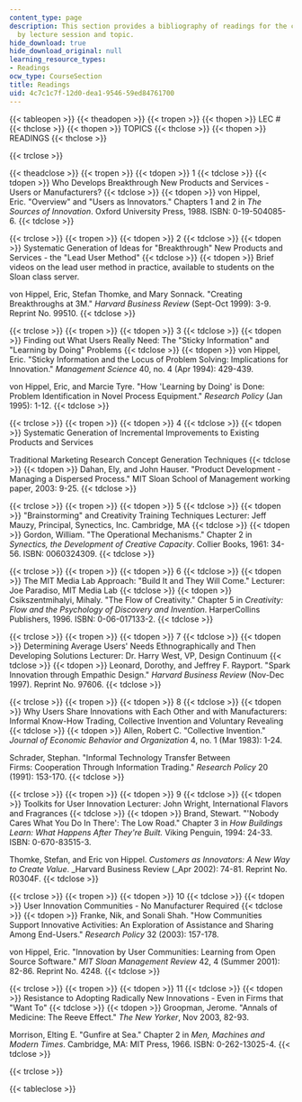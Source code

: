 ```yaml
---
content_type: page
description: This section provides a bibliography of readings for the course, organized
  by lecture session and topic.
hide_download: true
hide_download_original: null
learning_resource_types:
- Readings
ocw_type: CourseSection
title: Readings
uid: 4c7c1c7f-12d0-dea1-9546-59ed84761700
---
```


{{< tableopen >}}
{{< theadopen >}}
{{< tropen >}}
{{< thopen >}}
LEC #
{{< thclose >}}
{{< thopen >}}
TOPICS
{{< thclose >}}
{{< thopen >}}
READINGS
{{< thclose >}}

{{< trclose >}}

{{< theadclose >}}
{{< tropen >}}
{{< tdopen >}}
1
{{< tdclose >}}
{{< tdopen >}}
Who Develops Breakthrough New Products and Services - Users or Manufacturers?
{{< tdclose >}}
{{< tdopen >}}
von Hippel, Eric. "Overview" and "Users as Innovators." Chapters 1 and 2 in _The Sources of Innovation_. Oxford University Press, 1988. ISBN: 0-19-504085-6.
{{< tdclose >}}

{{< trclose >}}
{{< tropen >}}
{{< tdopen >}}
2
{{< tdclose >}}
{{< tdopen >}}
Systematic Generation of Ideas for "Breakthrough" New Products and Services - the "Lead User Method"
{{< tdclose >}}
{{< tdopen >}}
Brief videos on the lead user method in practice, available to students on the Sloan class server.  
  
von Hippel, Eric, Stefan Thomke, and Mary Sonnack. "Creating Breakthroughs at 3M." _Harvard Business Review_ (Sept-Oct 1999): 3-9. Reprint No. 99510.
{{< tdclose >}}

{{< trclose >}}
{{< tropen >}}
{{< tdopen >}}
3
{{< tdclose >}}
{{< tdopen >}}
Finding out What Users Really Need: The "Sticky Information" and "Learning by Doing" Problems
{{< tdclose >}}
{{< tdopen >}}
von Hippel, Eric. "Sticky Information and the Locus of Problem Solving: Implications for Innovation." _Management Science_ 40, no. 4 (Apr 1994): 429-439.  
  
von Hippel, Eric, and Marcie Tyre. "How 'Learning by Doing' is Done: Problem Identification in Novel Process Equipment." _Research Policy_ (Jan 1995): 1-12.
{{< tdclose >}}

{{< trclose >}}
{{< tropen >}}
{{< tdopen >}}
4
{{< tdclose >}}
{{< tdopen >}}
Systematic Generation of Incremental Improvements to Existing Products and Services  
  
Traditional Marketing Research Concept Generation Techniques
{{< tdclose >}}
{{< tdopen >}}
Dahan, Ely, and John Hauser. "Product Development - Managing a Dispersed Process." MIT Sloan School of Management working paper, 2003: 9-25.
{{< tdclose >}}

{{< trclose >}}
{{< tropen >}}
{{< tdopen >}}
5
{{< tdclose >}}
{{< tdopen >}}
"Brainstorming" and Creativity Training Techniques Lecturer: Jeff Mauzy, Principal, Synectics, Inc. Cambridge, MA
{{< tdclose >}}
{{< tdopen >}}
Gordon, William. "The Operational Mechanisms." Chapter 2 in _Synectics, the_ _Development of Creative_ _Capacity_. Collier Books, 1961: 34-56. ISBN: 0060324309.
{{< tdclose >}}

{{< trclose >}}
{{< tropen >}}
{{< tdopen >}}
6
{{< tdclose >}}
{{< tdopen >}}
The MIT Media Lab Approach: "Build It and They Will Come." Lecturer: Joe Paradiso, MIT Media Lab
{{< tdclose >}}
{{< tdopen >}}
Csikszentmihalyi, Mihaly. "The Flow of Creativity." Chapter 5 in _Creativity:_ _Flow and the Psychology of_ _Discovery and Invention_. HarperCollins Publishers, 1996. ISBN: 0-06-017133-2.
{{< tdclose >}}

{{< trclose >}}
{{< tropen >}}
{{< tdopen >}}
7
{{< tdclose >}}
{{< tdopen >}}
Determining Average Users' Needs Ethnographically and Then Developing Solutions Lecturer: Dr. Harry West, VP, Design Continuum
{{< tdclose >}}
{{< tdopen >}}
Leonard, Dorothy, and Jeffrey F. Rayport. "Spark Innovation through Empathic Design." _Harvard Business Review_ (Nov-Dec 1997). Reprint No. 97606.
{{< tdclose >}}

{{< trclose >}}
{{< tropen >}}
{{< tdopen >}}
8
{{< tdclose >}}
{{< tdopen >}}
Why Users Share Innovations with Each Other and with Manufacturers: Informal Know-How Trading, Collective Invention and Voluntary Revealing
{{< tdclose >}}
{{< tdopen >}}
Allen, Robert C. "Collective Invention." _Journal of_ _Economic_ _Behavior and_ _Organization_ 4, no. 1 (Mar 1983): 1-24.  
  
Schrader, Stephan. "Informal Technology Transfer Between Firms: Cooperation Through Information Trading." _Research Policy_ 20 (1991): 153-170.
{{< tdclose >}}

{{< trclose >}}
{{< tropen >}}
{{< tdopen >}}
9
{{< tdclose >}}
{{< tdopen >}}
Toolkits for User Innovation Lecturer: John Wright, International Flavors and Fragrances
{{< tdclose >}}
{{< tdopen >}}
Brand, Stewart. "'Nobody Cares What You Do In There': The Low Road." Chapter 3 in _How Buildings Learn: What Happens After They're Built._ Viking Penguin, 1994: 24-33. ISBN: 0-670-83515-3.  
  
Thomke, Stefan, and Eric von Hippel. _Customers as_ _Innovators: A New Way to_ _Create Value_. _Harvard Business Review (_Apr 2002): 74-81. Reprint No. R0304F.
{{< tdclose >}}

{{< trclose >}}
{{< tropen >}}
{{< tdopen >}}
10
{{< tdclose >}}
{{< tdopen >}}
User Innovation Communities - No Manufacturer Required
{{< tdclose >}}
{{< tdopen >}}
Franke, Nik, and Sonali Shah. "How Communities Support Innovative Activities: An Exploration of Assistance and Sharing Among End-Users." _Research Policy_ 32 (2003): 157-178.  
  
von Hippel, Eric. "Innovation by User Communities: Learning from Open Source Software." _MIT Sloan Management Review_ 42, 4 (Summer 2001): 82-86. Reprint No. 4248.
{{< tdclose >}}

{{< trclose >}}
{{< tropen >}}
{{< tdopen >}}
11
{{< tdclose >}}
{{< tdopen >}}
Resistance to Adopting Radically New Innovations - Even in Firms that "Want To"
{{< tdclose >}}
{{< tdopen >}}
Groopman, Jerome. "Annals of Medicine: The Reeve Effect." _The New Yorker_, Nov 2003, 82-93.  
  
Morrison, Elting E. "Gunfire at Sea." Chapter 2 in _Men,_ _Machines and Modern_ _Times_. Cambridge, MA: MIT Press, 1966. ISBN: 0-262-13025-4.
{{< tdclose >}}

{{< trclose >}}

{{< tableclose >}}